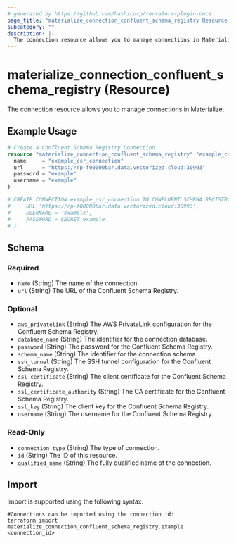 ```yaml
---
# generated by https://github.com/hashicorp/terraform-plugin-docs
page_title: "materialize_connection_confluent_schema_registry Resource - terraform-provider-materialize"
subcategory: ""
description: |-
  The connection resource allows you to manage connections in Materialize.
---
```


# materialize_connection_confluent_schema_registry (Resource)

The connection resource allows you to manage connections in Materialize.

## Example Usage

```terraform
# Create a Confluent Schema Registry Connection
resource "materialize_connection_confluent_schema_registry" "example_confluent_schema_registry_connection" {
  name     = "example_csr_connection"
  url      = "https://rp-f00000bar.data.vectorized.cloud:30993"
  password = "example"
  username = "example"
}

# CREATE CONNECTION example_csr_connection TO CONFLUENT SCHEMA REGISTRY (
#     URL 'https://rp-f00000bar.data.vectorized.cloud:30993',
#     USERNAME = 'example',
#     PASSWORD = SECRET example
# );
```

<!-- schema generated by tfplugindocs -->
## Schema

### Required

- `name` (String) The name of the connection.
- `url` (String) The URL of the Confluent Schema Registry.

### Optional

- `aws_privatelink` (String) The AWS PrivateLink configuration for the Confluent Schema Registry.
- `database_name` (String) The identifier for the connection database.
- `password` (String) The password for the Confluent Schema Registry.
- `schema_name` (String) The identifier for the connection schema.
- `ssh_tunnel` (String) The SSH tunnel configuration for the Confluent Schema Registry.
- `ssl_certificate` (String) The client certificate for the Confluent Schema Registry.
- `ssl_certificate_authority` (String) The CA certificate for the Confluent Schema Registry.
- `ssl_key` (String) The client key for the Confluent Schema Registry.
- `username` (String) The username for the Confluent Schema Registry.

### Read-Only

- `connection_type` (String) The type of connection.
- `id` (String) The ID of this resource.
- `qualified_name` (String) The fully qualified name of the connection.

## Import

Import is supported using the following syntax:

```shell
#Connections can be imported using the connection id:
terraform import materialize_connection_confluent_schema_registry.example <connection_id>
```
